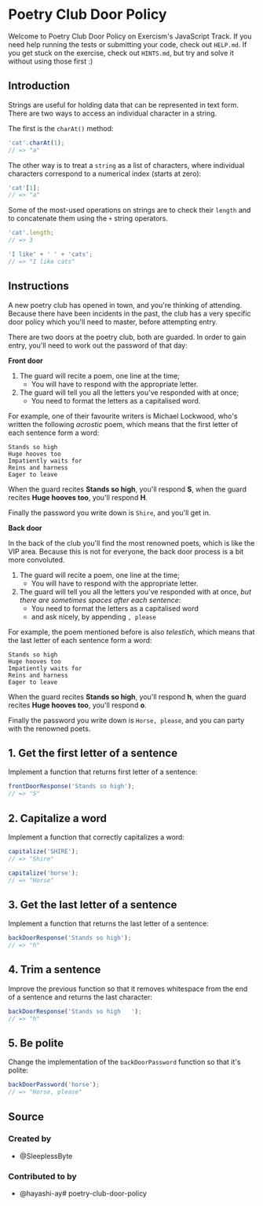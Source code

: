 # Poetry Club Door Policy

Welcome to Poetry Club Door Policy on Exercism's JavaScript Track.
If you need help running the tests or submitting your code, check out `HELP.md`.
If you get stuck on the exercise, check out `HINTS.md`, but try and solve it without using those first :)

## Introduction

Strings are useful for holding data that can be represented in text form.
There are two ways to access an individual character in a string.

The first is the `charAt()` method:

```javascript
'cat'.charAt(1);
// => "a"
```

The other way is to treat a `string` as a list of characters, where individual characters correspond to a numerical index (starts at zero):

```javascript
'cat'[1];
// => "a"
```

Some of the most-used operations on strings are to check their `length` and to concatenate them using the `+` string operators.

```javascript
'cat'.length;
// => 3

'I like' + ' ' + 'cats';
// => "I like cats"
```

## Instructions

A new poetry club has opened in town, and you're thinking of attending.
Because there have been incidents in the past, the club has a very specific door policy which you'll need to master, before attempting entry.

There are two doors at the poetry club, both are guarded.
In order to gain entry, you'll need to work out the password of that day:

**Front door**

1. The guard will recite a poem, one line at the time;
   - You will have to respond with the appropriate letter.
2. The guard will tell you all the letters you've responded with at once;
   - You need to format the letters as a capitalised word.

For example, one of their favourite writers is Michael Lockwood, who's written the following _acrostic_ poem, which means that the first letter of each sentence form a word:

```text
Stands so high
Huge hooves too
Impatiently waits for
Reins and harness
Eager to leave
```

When the guard recites **Stands so high**, you'll respond **S**, when the guard recites **Huge hooves too**, you'll respond **H**.

Finally the password you write down is `Shire`, and you'll get in.

**Back door**

In the back of the club you'll find the most renowned poets, which is like the VIP area.
Because this is not for everyone, the back door process is a bit more convoluted.

1. The guard will recite a poem, one line at the time;
   - You will have to respond with the appropriate letter.
2. The guard will tell you all the letters you've responded with at once, _but there are sometimes spaces after each sentence_:
   - You need to format the letters as a capitalised word
   - and ask nicely, by appending `, please`

For example, the poem mentioned before is also _telestich_, which means that the last letter of each sentence form a word:

```text
Stands so high
Huge hooves too
Impatiently waits for
Reins and harness
Eager to leave
```

When the guard recites **Stands so high**, you'll respond **h**, when the guard recites **Huge hooves too**, you'll respond **o**.

Finally the password you write down is `Horse, please`, and you can party with the renowned poets.

## 1. Get the first letter of a sentence

Implement a function that returns first letter of a sentence:

```javascript
frontDoorResponse('Stands so high');
// => "S"
```

## 2. Capitalize a word

Implement a function that correctly capitalizes a word:

```javascript
capitalize('SHIRE');
// => "Shire"

capitalize('horse');
// => "Horse"
```

## 3. Get the last letter of a sentence

Implement a function that returns the last letter of a sentence:

```javascript
backDoorResponse('Stands so high');
// => "h"
```

## 4. Trim a sentence

Improve the previous function so that it removes whitespace from the end of a sentence and returns the last character:

```javascript
backDoorResponse('Stands so high   ');
// => "h"
```

## 5. Be polite

Change the implementation of the `backDoorPassword` function so that it's polite:

```javascript
backDoorPassword('horse');
// => "Horse, please"
```

## Source

### Created by

- @SleeplessByte

### Contributed to by

- @hayashi-ay# poetry-club-door-policy
